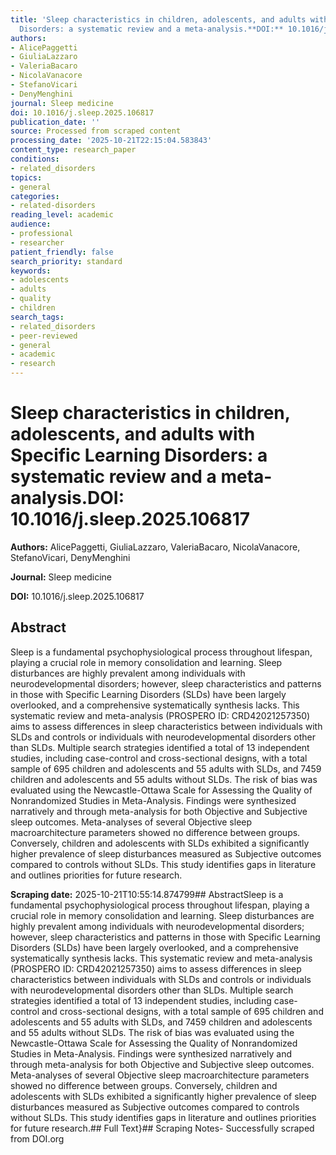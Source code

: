 ```yaml
---
title: 'Sleep characteristics in children, adolescents, and adults with Specific Learning
  Disorders: a systematic review and a meta-analysis.**DOI:** 10.1016/j.sleep.2025.106817'
authors:
- AlicePaggetti
- GiuliaLazzaro
- ValeriaBacaro
- NicolaVanacore
- StefanoVicari
- DenyMenghini
journal: Sleep medicine
doi: 10.1016/j.sleep.2025.106817
publication_date: ''
source: Processed from scraped content
processing_date: '2025-10-21T22:15:04.583843'
content_type: research_paper
conditions:
- related_disorders
topics:
- general
categories:
- related-disorders
reading_level: academic
audience:
- professional
- researcher
patient_friendly: false
search_priority: standard
keywords:
- adolescents
- adults
- quality
- children
search_tags:
- related_disorders
- peer-reviewed
- general
- academic
- research
---
```


# Sleep characteristics in children, adolescents, and adults with Specific Learning Disorders: a systematic review and a meta-analysis.**DOI:** 10.1016/j.sleep.2025.106817

**Authors:** AlicePaggetti, GiuliaLazzaro, ValeriaBacaro, NicolaVanacore, StefanoVicari, DenyMenghini

**Journal:** Sleep medicine

**DOI:** 10.1016/j.sleep.2025.106817

## Abstract

Sleep is a fundamental psychophysiological process throughout lifespan, playing a crucial role in memory consolidation and learning. Sleep disturbances are highly prevalent among individuals with neurodevelopmental disorders; however, sleep characteristics and patterns in those with Specific Learning Disorders (SLDs) have been largely overlooked, and a comprehensive systematically synthesis lacks. This systematic review and meta-analysis (PROSPERO ID: CRD42021257350) aims to assess differences in sleep characteristics between individuals with SLDs and controls or individuals with neurodevelopmental disorders other than SLDs. Multiple search strategies identified a total of 13 independent studies, including case-control and cross-sectional designs, with a total sample of 695 children and adolescents and 55 adults with SLDs, and 7459 children and adolescents and 55 adults without SLDs. The risk of bias was evaluated using the Newcastle-Ottawa Scale for Assessing the Quality of Nonrandomized Studies in Meta-Analysis. Findings were synthesized narratively and through meta-analysis for both Objective and Subjective sleep outcomes. Meta-analyses of several Objective sleep macroarchitecture parameters showed no difference between groups. Conversely, children and adolescents with SLDs exhibited a significantly higher prevalence of sleep disturbances measured as Subjective outcomes compared to controls without SLDs. This study identifies gaps in literature and outlines priorities for future research.

**Scraping date:** 2025-10-21T10:55:14.874799## AbstractSleep is a fundamental psychophysiological process throughout lifespan, playing a crucial role in memory consolidation and learning. Sleep disturbances are highly prevalent among individuals with neurodevelopmental disorders; however, sleep characteristics and patterns in those with Specific Learning Disorders (SLDs) have been largely overlooked, and a comprehensive systematically synthesis lacks. This systematic review and meta-analysis (PROSPERO ID: CRD42021257350) aims to assess differences in sleep characteristics between individuals with SLDs and controls or individuals with neurodevelopmental disorders other than SLDs. Multiple search strategies identified a total of 13 independent studies, including case-control and cross-sectional designs, with a total sample of 695 children and adolescents and 55 adults with SLDs, and 7459 children and adolescents and 55 adults without SLDs. The risk of bias was evaluated using the Newcastle-Ottawa Scale for Assessing the Quality of Nonrandomized Studies in Meta-Analysis. Findings were synthesized narratively and through meta-analysis for both Objective and Subjective sleep outcomes. Meta-analyses of several Objective sleep macroarchitecture parameters showed no difference between groups. Conversely, children and adolescents with SLDs exhibited a significantly higher prevalence of sleep disturbances measured as Subjective outcomes compared to controls without SLDs. This study identifies gaps in literature and outlines priorities for future research.## Full Text}## Scraping Notes- Successfully scraped from DOI.org